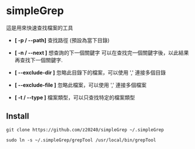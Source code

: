 # simpleGrep
這是用來快速查找檔案的工具

- **[ -p / --path]** 查找路徑 (預設為當下目錄)
    
- **[ -n / --next ]** 想查詢的下一個關鍵字
    可以在查找完一個關鍵字後，以此結果再查找下一個關鍵字.

- **[ --exclude-dir ]** 忽略此目錄下的檔案，可以使用 ',' 連接多個目錄

- **[ --exclude-file ]** 忽略此檔案，可以使用 ',' 連接多個檔案


- **[ -t / --type ]** 檔案類型，可以只查找特定的檔案類型


## Install


```
git clone https://github.com/z20240/simpleGrep ~/.simpleGrep

sudo ln -s ~/.simpleGrep/grepTool /usr/local/bin/grepTool
```
